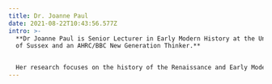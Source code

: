 ```yaml
---
title: Dr. Joanne Paul
date: 2021-08-22T10:43:56.577Z
intro: >-
  **Dr Joanne Paul is Senior Lecturer in Early Modern History at the University
  of Sussex and an AHRC/BBC New Generation Thinker.**


  Her research focuses on the history of the Renaissance and Early Modern Periods and she has shared her work widely, including with academic presses, popular magazines, blogs, and on TV and Radio. She is available for comment on any of the listed projects and related topics.
---
```

